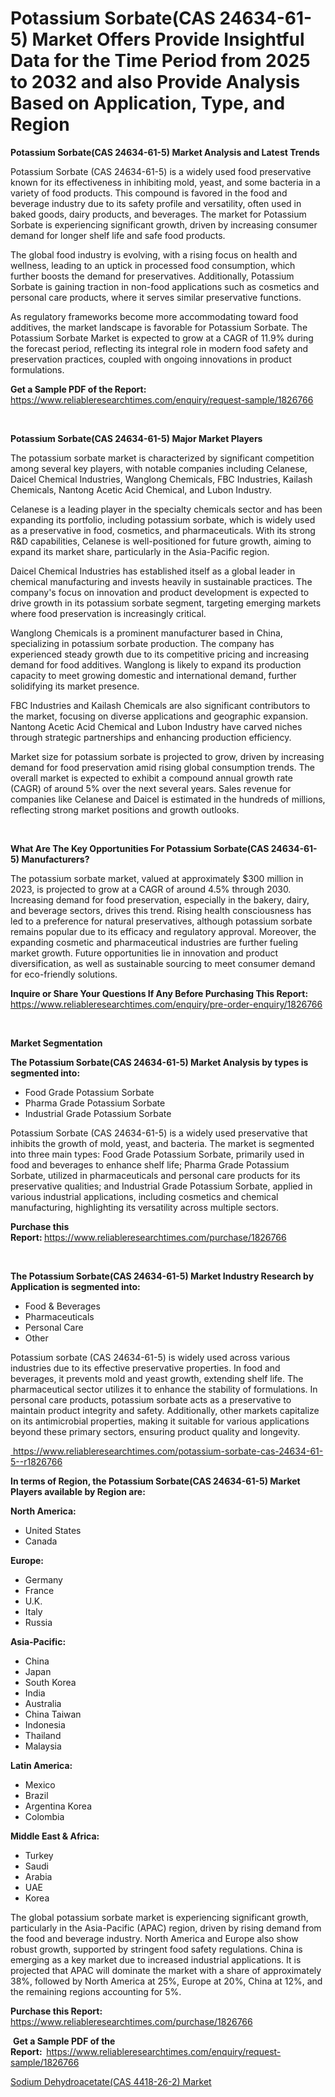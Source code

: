 <p><h1>Potassium Sorbate(CAS 24634-61-5) Market Offers Provide Insightful Data for the Time Period from 2025 to 2032 and also Provide Analysis Based on Application, Type, and Region</h1></p><p><strong>Potassium Sorbate(CAS 24634-61-5) Market Analysis and Latest Trends</strong></p>
<p><p>Potassium Sorbate (CAS 24634-61-5) is a widely used food preservative known for its effectiveness in inhibiting mold, yeast, and some bacteria in a variety of food products. This compound is favored in the food and beverage industry due to its safety profile and versatility, often used in baked goods, dairy products, and beverages. The market for Potassium Sorbate is experiencing significant growth, driven by increasing consumer demand for longer shelf life and safe food products. </p><p>The global food industry is evolving, with a rising focus on health and wellness, leading to an uptick in processed food consumption, which further boosts the demand for preservatives. Additionally, Potassium Sorbate is gaining traction in non-food applications such as cosmetics and personal care products, where it serves similar preservative functions. </p><p>As regulatory frameworks become more accommodating toward food additives, the market landscape is favorable for Potassium Sorbate. The Potassium Sorbate Market is expected to grow at a CAGR of 11.9% during the forecast period, reflecting its integral role in modern food safety and preservation practices, coupled with ongoing innovations in product formulations.</p></p>
<p><strong>Get a Sample PDF of the Report:&nbsp;</strong> <a href="https://www.reliableresearchtimes.com/enquiry/request-sample/1826766?utm_campaign=2006&utm_medium=2&utm_source=Github&utm_content=ia&utm_term=03022025&utm_id=potassium-sorbatecas-24634-61-5">https://www.reliableresearchtimes.com/enquiry/request-sample/1826766</a></p>
<p>&nbsp;</p>
<p><strong>Potassium Sorbate(CAS 24634-61-5) Major Market Players</strong></p>
<p><p>The potassium sorbate market is characterized by significant competition among several key players, with notable companies including Celanese, Daicel Chemical Industries, Wanglong Chemicals, FBC Industries, Kailash Chemicals, Nantong Acetic Acid Chemical, and Lubon Industry.</p><p>Celanese is a leading player in the specialty chemicals sector and has been expanding its portfolio, including potassium sorbate, which is widely used as a preservative in food, cosmetics, and pharmaceuticals. With its strong R&D capabilities, Celanese is well-positioned for future growth, aiming to expand its market share, particularly in the Asia-Pacific region.</p><p>Daicel Chemical Industries has established itself as a global leader in chemical manufacturing and invests heavily in sustainable practices. The company's focus on innovation and product development is expected to drive growth in its potassium sorbate segment, targeting emerging markets where food preservation is increasingly critical.</p><p>Wanglong Chemicals is a prominent manufacturer based in China, specializing in potassium sorbate production. The company has experienced steady growth due to its competitive pricing and increasing demand for food additives. Wanglong is likely to expand its production capacity to meet growing domestic and international demand, further solidifying its market presence.</p><p>FBC Industries and Kailash Chemicals are also significant contributors to the market, focusing on diverse applications and geographic expansion. Nantong Acetic Acid Chemical and Lubon Industry have carved niches through strategic partnerships and enhancing production efficiency.</p><p>Market size for potassium sorbate is projected to grow, driven by increasing demand for food preservation amid rising global consumption trends. The overall market is expected to exhibit a compound annual growth rate (CAGR) of around 5% over the next several years. Sales revenue for companies like Celanese and Daicel is estimated in the hundreds of millions, reflecting strong market positions and growth outlooks.</p></p>
<p>&nbsp;</p>
<p><strong>What Are The Key Opportunities For Potassium Sorbate(CAS 24634-61-5) Manufacturers?</strong></p>
<p><p>The potassium sorbate market, valued at approximately $300 million in 2023, is projected to grow at a CAGR of around 4.5% through 2030. Increasing demand for food preservation, especially in the bakery, dairy, and beverage sectors, drives this trend. Rising health consciousness has led to a preference for natural preservatives, although potassium sorbate remains popular due to its efficacy and regulatory approval. Moreover, the expanding cosmetic and pharmaceutical industries are further fueling market growth. Future opportunities lie in innovation and product diversification, as well as sustainable sourcing to meet consumer demand for eco-friendly solutions.</p></p>
<p><strong>Inquire or Share Your Questions If Any Before Purchasing This Report:</strong> <a href="https://www.reliableresearchtimes.com/enquiry/pre-order-enquiry/1826766?utm_campaign=2006&utm_medium=2&utm_source=Github&utm_content=ia&utm_term=03022025&utm_id=potassium-sorbatecas-24634-61-5">https://www.reliableresearchtimes.com/enquiry/pre-order-enquiry/1826766</a></p>
<p>&nbsp;</p>
<p><strong>Market Segmentation</strong></p>
<p><strong>The Potassium Sorbate(CAS 24634-61-5) Market Analysis by types is segmented into:</strong></p>
<p><ul><li>Food Grade Potassium Sorbate</li><li>Pharma Grade Potassium Sorbate</li><li>Industrial Grade Potassium Sorbate</li></ul></p>
<p><p>Potassium Sorbate (CAS 24634-61-5) is a widely used preservative that inhibits the growth of mold, yeast, and bacteria. The market is segmented into three main types: Food Grade Potassium Sorbate, primarily used in food and beverages to enhance shelf life; Pharma Grade Potassium Sorbate, utilized in pharmaceuticals and personal care products for its preservative qualities; and Industrial Grade Potassium Sorbate, applied in various industrial applications, including cosmetics and chemical manufacturing, highlighting its versatility across multiple sectors.</p></p>
<p><strong>Purchase this Report:&nbsp;</strong><a href="https://www.reliableresearchtimes.com/purchase/1826766?utm_campaign=2006&utm_medium=2&utm_source=Github&utm_content=ia&utm_term=03022025&utm_id=potassium-sorbatecas-24634-61-5">https://www.reliableresearchtimes.com/purchase/1826766</a></p>
<p>&nbsp;</p>
<p><strong>The Potassium Sorbate(CAS 24634-61-5) Market Industry Research by Application is segmented into:</strong></p>
<p><ul><li>Food & Beverages</li><li>Pharmaceuticals</li><li>Personal Care</li><li>Other</li></ul></p>
<p><p>Potassium sorbate (CAS 24634-61-5) is widely used across various industries due to its effective preservative properties. In food and beverages, it prevents mold and yeast growth, extending shelf life. The pharmaceutical sector utilizes it to enhance the stability of formulations. In personal care products, potassium sorbate acts as a preservative to maintain product integrity and safety. Additionally, other markets capitalize on its antimicrobial properties, making it suitable for various applications beyond these primary sectors, ensuring product quality and longevity.</p></p>
<p><a href="https://www.reliableresearchtimes.com/potassium-sorbate-cas-24634-61-5--r1826766?utm_campaign=2006&utm_medium=2&utm_source=Github&utm_content=ia&utm_term=03022025&utm_id=potassium-sorbatecas-24634-61-5">&nbsp;https://www.reliableresearchtimes.com/potassium-sorbate-cas-24634-61-5--r1826766</a></p>
<p><strong>In terms of Region, the Potassium Sorbate(CAS 24634-61-5) Market Players available by Region are:</strong></p>
<p>
    <p> <strong> North America: </strong>
        <ul>
            <li>United States</li>
            <li>Canada</li>
        </ul>
        </p> 
    <p> <strong> Europe: </strong>
        <ul>
            <li>Germany</li>
            <li>France</li>
            <li>U.K.</li>
            <li>Italy</li>
            <li>Russia</li>
        </ul>
        </p> 
    <p> <strong> Asia-Pacific: </strong>
        <ul>
            <li>China</li>
            <li>Japan</li>
            <li>South Korea</li>
            <li>India</li>
            <li>Australia</li>
            <li>China Taiwan</li>
            <li>Indonesia</li>
            <li>Thailand</li>
            <li>Malaysia</li>
        </ul>
        </p> 
    <p> <strong> Latin America: </strong>
        <ul>
            <li>Mexico</li>
            <li>Brazil</li>
            <li>Argentina Korea</li>
            <li>Colombia</li>
        </ul>
        </p> 
    <p> <strong> Middle East & Africa: </strong>
        <ul>
            <li>Turkey</li>
            <li>Saudi</li>
            <li>Arabia</li>
            <li>UAE</li>
            <li>Korea</li>
        </ul>
    </p>
    </p>
<p><p>The global potassium sorbate market is experiencing significant growth, particularly in the Asia-Pacific (APAC) region, driven by rising demand from the food and beverage industry. North America and Europe also show robust growth, supported by stringent food safety regulations. China is emerging as a key market due to increased industrial applications. It is projected that APAC will dominate the market with a share of approximately 38%, followed by North America at 25%, Europe at 20%, China at 12%, and the remaining regions accounting for 5%.</p></p>
<p><strong>Purchase this Report: </strong><a href="https://www.reliableresearchtimes.com/purchase/1826766?utm_campaign=2006&utm_medium=2&utm_source=Github&utm_content=ia&utm_term=03022025&utm_id=potassium-sorbatecas-24634-61-5">https://www.reliableresearchtimes.com/purchase/1826766</a></p>
<p>&nbsp;<strong>Get a Sample PDF of the Report:&nbsp;&nbsp;</strong><a href="https://www.reliableresearchtimes.com/enquiry/request-sample/1826766?utm_campaign=2006&utm_medium=2&utm_source=Github&utm_content=ia&utm_term=03022025&utm_id=potassium-sorbatecas-24634-61-5">https://www.reliableresearchtimes.com/enquiry/request-sample/1826766</a></p>
<p><strong></strong></p>
<p><p><a href="https://github.com/bmorecock/Market-Research-Report-List-6/blob/main/sodium-dehydroacetatecas-4418-26-2-market.md?utm_campaign=2006&utm_medium=2&utm_source=Github&utm_content=ia&utm_term=03022025&utm_id=potassium-sorbatecas-24634-61-5">Sodium Dehydroacetate(CAS 4418-26-2) Market</a></p></p>